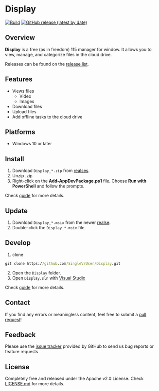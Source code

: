 # Display

[![Build](https://github.com/SingleVrUser/Display/actions/workflows/main.yml/badge.svg?branch=main)](https://github.com/SingleVrUser/Display/actions/workflows/main.yml)
[![GitHub release (latest by date)](https://img.shields.io/github/v/release/SingleVrUser/Display)](https://github.com/SingleVrUser/Display/releases)

## Overview

**Display** is a free (as in freedom) 115 manager for window. It allows you to view, manage, and categorize files in the cloud drive.

Releases can be found on the [release list][releases].

## Features

- Views files
	- Video
	- Images
- Download files
- Upload files
- Add offline tasks to the cloud drive

## Platforms

- Windows 10 or later


## Install

1. Download `Display_*.zip` from [realses][releases].
2. Unzip .zip
3. Right-click on the **Add-AppDevPackage.ps1** file. Choose **Run with PowerShell** and follow the prompts.

Check [guide][install-app-guide] for more details.

## Update

1. Download `Display_*.msix` from the newer [realse][releases].
2. Double-click the `Display_*.msix` file.

## Develop

1. clone
```cmd
git clone https://github.com/SingleVrUser/Display.git
```
2. Open the `Display` folder.
3. Open `Display.sln` with [Visual Studio][VS]

Check [guide][develop-guide] for more details.

## Contact

If you find any errors or meaningless content, feel free to submit a [pull request][pull request]!

## Feedback

Please use the [issue tracker][issue tracker] provided by GitHub to send us bug reports or feature requests


## License

Completely free and released under the Apache v2.0 License. Check [LICENSE.md][LICENSE.md] for more details.

[releases]: https://github.com/SingleVrUser/Display/releases
[install-app-guide]: https://learn.microsoft.com/en-us/windows/msix/package/packaging-uwp-apps#install-your-app-package-using-an-install-script
[VS]: https://visualstudio.microsoft.com
[develop-guide]: https://learn.microsoft.com/en-us/windows/apps/how-tos/hello-world-winui3
[pull request]: https://github.com/SingleVrUser/Display/pulls
[issue tracker]: https://github.com/SingleVrUser/Display/issues
[LICENSE.md]: https://raw.githubusercontent.com/SingleVrUser/Display/main/LICENSE

